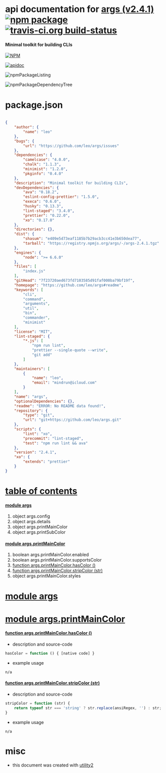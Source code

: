 # api documentation for  [args (v2.4.1)](https://github.com/leo/args#readme)  [![npm package](https://img.shields.io/npm/v/npmdoc-args.svg?style=flat-square)](https://www.npmjs.org/package/npmdoc-args) [![travis-ci.org build-status](https://api.travis-ci.org/npmdoc/node-npmdoc-args.svg)](https://travis-ci.org/npmdoc/node-npmdoc-args)
#### Minimal toolkit for building CLIs

[![NPM](https://nodei.co/npm/args.png?downloads=true)](https://www.npmjs.com/package/args)

[![apidoc](https://npmdoc.github.io/node-npmdoc-args/build/screenCapture.buildNpmdoc.browser.%252Fhome%252Ftravis%252Fbuild%252Fnpmdoc%252Fnode-npmdoc-args%252Ftmp%252Fbuild%252Fapidoc.html.png)](https://npmdoc.github.io/node-npmdoc-args/build/apidoc.html)

![npmPackageListing](https://npmdoc.github.io/node-npmdoc-args/build/screenCapture.npmPackageListing.svg)

![npmPackageDependencyTree](https://npmdoc.github.io/node-npmdoc-args/build/screenCapture.npmPackageDependencyTree.svg)



# package.json

```json

{
    "author": {
        "name": "leo"
    },
    "bugs": {
        "url": "https://github.com/leo/args/issues"
    },
    "dependencies": {
        "camelcase": "4.0.0",
        "chalk": "1.1.3",
        "minimist": "1.2.0",
        "pkginfo": "0.4.0"
    },
    "description": "Minimal toolkit for building CLIs",
    "devDependencies": {
        "ava": "0.18.2",
        "eslint-config-prettier": "1.5.0",
        "execa": "0.6.0",
        "husky": "0.13.3",
        "lint-staged": "3.4.0",
        "prettier": "0.22.0",
        "xo": "0.17.0"
    },
    "directories": {},
    "dist": {
        "shasum": "e409e5d73eaf1185b7b29acb3cc41e3b650dea77",
        "tarball": "https://registry.npmjs.org/args/-/args-2.4.1.tgz"
    },
    "engines": {
        "node": ">= 6.6.0"
    },
    "files": [
        "index.js"
    ],
    "gitHead": "7f23720aed673fd7103585d91faf000ba79bf19f",
    "homepage": "https://github.com/leo/args#readme",
    "keywords": [
        "cli",
        "command",
        "arguments",
        "util",
        "bin",
        "commander",
        "minimist"
    ],
    "license": "MIT",
    "lint-staged": {
        "*.js": [
            "npm run lint",
            "prettier --single-quote --write",
            "git add"
        ]
    },
    "maintainers": [
        {
            "name": "leo",
            "email": "mindrun@icloud.com"
        }
    ],
    "name": "args",
    "optionalDependencies": {},
    "readme": "ERROR: No README data found!",
    "repository": {
        "type": "git",
        "url": "git+https://github.com/leo/args.git"
    },
    "scripts": {
        "lint": "xo",
        "precommit": "lint-staged",
        "test": "npm run lint && ava"
    },
    "version": "2.4.1",
    "xo": {
        "extends": "prettier"
    }
}
```



# <a name="apidoc.tableOfContents"></a>[table of contents](#apidoc.tableOfContents)

#### [module args](#apidoc.module.args)
1.  object <span class="apidocSignatureSpan">args.</span>config
1.  object <span class="apidocSignatureSpan">args.</span>details
1.  object <span class="apidocSignatureSpan">args.</span>printMainColor
1.  object <span class="apidocSignatureSpan">args.</span>printSubColor

#### [module args.printMainColor](#apidoc.module.args.printMainColor)
1.  boolean <span class="apidocSignatureSpan">args.printMainColor.</span>enabled
1.  boolean <span class="apidocSignatureSpan">args.printMainColor.</span>supportsColor
1.  [function <span class="apidocSignatureSpan">args.printMainColor.</span>hasColor ()](#apidoc.element.args.printMainColor.hasColor)
1.  [function <span class="apidocSignatureSpan">args.printMainColor.</span>stripColor (str)](#apidoc.element.args.printMainColor.stripColor)
1.  object <span class="apidocSignatureSpan">args.printMainColor.</span>styles



# <a name="apidoc.module.args"></a>[module args](#apidoc.module.args)



# <a name="apidoc.module.args.printMainColor"></a>[module args.printMainColor](#apidoc.module.args.printMainColor)

#### <a name="apidoc.element.args.printMainColor.hasColor"></a>[function <span class="apidocSignatureSpan">args.printMainColor.</span>hasColor ()](#apidoc.element.args.printMainColor.hasColor)
- description and source-code
```javascript
hasColor = function () { [native code] }
```
- example usage
```shell
n/a
```

#### <a name="apidoc.element.args.printMainColor.stripColor"></a>[function <span class="apidocSignatureSpan">args.printMainColor.</span>stripColor (str)](#apidoc.element.args.printMainColor.stripColor)
- description and source-code
```javascript
stripColor = function (str) {
	return typeof str === 'string' ? str.replace(ansiRegex, '') : str;
}
```
- example usage
```shell
n/a
```



# misc
- this document was created with [utility2](https://github.com/kaizhu256/node-utility2)
